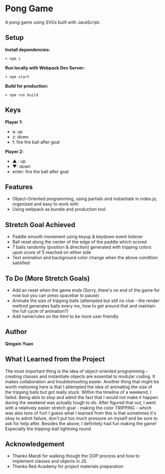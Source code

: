 # Pong Game

A pong game using SVGs built with JavaScript.

## Setup

**Install dependencies:**

`> npm i`

**Run locally with Webpack Dev Server:**

`> npm start`

**Build for production:**

`> npm run build`

## Keys

**Player 1:**
* a: up
* z: down
* f: fire the ball after goal

**Player 2:**
* ▲ : up
* ▼: down
* enter: fire the ball after goal

## Features
* Object-Oriented programming, using partials and instantiate in index.js; organized and easy to work with
* Using webpack as bundle and production tool

## Stretch Goal Achieved
* Paddle smooth movement using keyup & keydown event listener
* Ball reset along the center of the edge of the paddle which scored
* 7 balls randomly (position & direction) generated with tripping colors upon score of 5 reached on either side
* Text animation and background color change when the above condition satisfied

## To Do (More Stretch Goals)
* Add an reset when the game ends (Sorry, there's no end of the game for now but you can press spacebar to pause)
* Animate the size of tripping balls (attempted but still no clue - the render method generates balls every ms, how to get around that and maintain the full cycle of animation?)
* Add name/rules on the html to be more user friendly

## Author
**Qingxin Yuan**

## What I Learned from the Project
The most important thing is the idea of object-oriented programming - creating classes and instantiate objects are essential to modular coding. It makes collaboration and troubleshooting easier. 
Another thing that might be worth metioning here is that I attempted the idea of animating the size of the tripping balls but got really stuck. Within the timeline of a weekend, I failed. Being able to stop and admit the fact that I would not make it happen during the weekend was actually tough to do. After figured that out, I went with a relatively easier stretch goal - making the color TRIPPING - which was also tons of fun! I guess what I learned from this is that sometimes it's okay to admit failure, don't put too much pressure on myself and be sure to ask for help after. 
Besides the above, I definitely had fun making the game! Especially the tripping-ball lightning round 

## Acknowledgement
* Thanks Mandi for walking though the OOP process and how to implement classes and objects in JS.
* Thanks Red Academy for project materials preparation